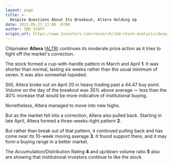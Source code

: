 ```yaml
---
layout: page
title: >-
  Despite Questions About Its Breakout, Altera Holding Up
date: 2011-05-23 11:00 -0700
author: IBD STAFF
origin_url: https://www.investors.com/research/ibd-stock-analysis/despite-questions-about-its-breakout-altera-holding-up/
---
```





Chipmaker **Altera** ([ALTR](https://research.investors.com/quote.aspx?symbol=ALTR)) continues its moderate price action as it tries to fight off the market's correction.

  

The stock formed a cup-with-handle pattern in March and April **1**. It was shorter than normal, lasting six weeks rather than the usual minimum of seven. It was also somewhat lopsided.

  

Still, Altera broke out on April 20 in heavy trading past a 44.47 buy point. Volume on the day of the breakout was 35% above average — less than the 40% increase that would be more indicative of institutional buying.

  

Nonetheless, Altera managed to move into new highs.

  

But as the market fell into a correction, Altera also pulled back. Starting in late April, Altera formed a three-weeks-tight pattern **2**.

  

But rather than break out of that pattern, it continued pulling back and has come near its 10-week moving average **3**. It found support there, and it may form a buying range in a better market.

  

The Accumulation/Distribution Rating **4** and up/down volume ratio **5** also are showing that institutional investors continue to like the stock.




